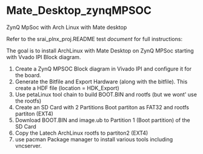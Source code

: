 # Mate_Desktop_zynqMPSOC
ZynQ MpSoc with  Arch Linux with Mate desktop

Refer to the srai_plnx_proj.README  test *document* for full instructions:

The goal is to install ArchLinux with Mate Desktop on ZynQ MPSoc starting with Vvado IPI Block diagram.

1. Create a ZynQ MPSOC Block diagram in Vivado IPI and configure it for the board.
2. Generate the Bitfile and Export Hardware (along with the bitfile). This create a HDF file (location = HDK_Export)
3. Use petaLinux tool chain to build BOOT.BIN and rootfs (but we wont' use the rootfs)
4. Create an SD Card with 2 Partitions Boot partiton as FAT32 and rootfs partiton (EXT4) 
5. Download BOOT.BIN and image.ub to  Partition 1 (Boot partition) of the SD Card
6. Copy the Latech ArchLinux rootfs to partiton2 (EXT4)
7. use pacman Package manager to install various tools including vncserver.
